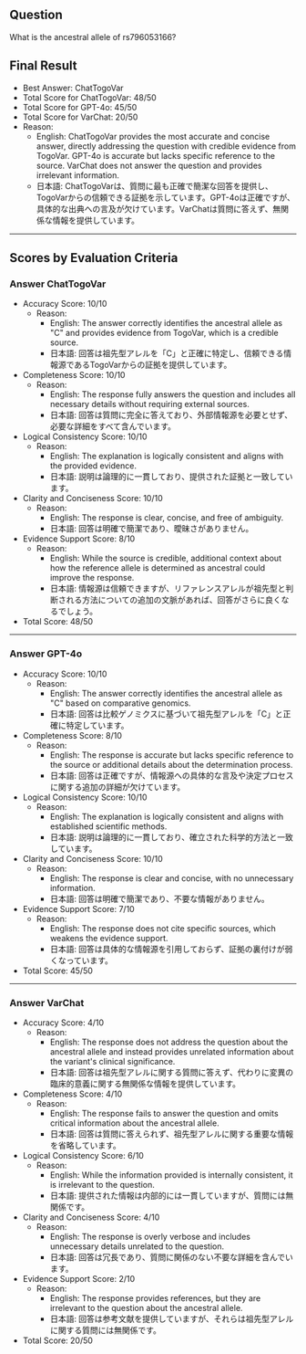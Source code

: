 ## Question

What is the ancestral allele of rs796053166?

## Final Result

- Best Answer: ChatTogoVar
- Total Score for ChatTogoVar: 48/50
- Total Score for GPT-4o: 45/50
- Total Score for VarChat: 20/50
- Reason:
  - English: ChatTogoVar provides the most accurate and concise answer, directly addressing the question with credible evidence from TogoVar. GPT-4o is accurate but lacks specific reference to the source. VarChat does not answer the question and provides irrelevant information.
  - 日本語: ChatTogoVarは、質問に最も正確で簡潔な回答を提供し、TogoVarからの信頼できる証拠を示しています。GPT-4oは正確ですが、具体的な出典への言及が欠けています。VarChatは質問に答えず、無関係な情報を提供しています。

---

## Scores by Evaluation Criteria

### Answer ChatTogoVar
- Accuracy Score: 10/10
  - Reason: 
    - English: The answer correctly identifies the ancestral allele as "C" and provides evidence from TogoVar, which is a credible source.
    - 日本語: 回答は祖先型アレルを「C」と正確に特定し、信頼できる情報源であるTogoVarからの証拠を提供しています。
- Completeness Score: 10/10
  - Reason: 
    - English: The response fully answers the question and includes all necessary details without requiring external sources.
    - 日本語: 回答は質問に完全に答えており、外部情報源を必要とせず、必要な詳細をすべて含んでいます。
- Logical Consistency Score: 10/10
  - Reason: 
    - English: The explanation is logically consistent and aligns with the provided evidence.
    - 日本語: 説明は論理的に一貫しており、提供された証拠と一致しています。
- Clarity and Conciseness Score: 10/10
  - Reason: 
    - English: The response is clear, concise, and free of ambiguity.
    - 日本語: 回答は明確で簡潔であり、曖昧さがありません。
- Evidence Support Score: 8/10
  - Reason: 
    - English: While the source is credible, additional context about how the reference allele is determined as ancestral could improve the response.
    - 日本語: 情報源は信頼できますが、リファレンスアレルが祖先型と判断される方法についての追加の文脈があれば、回答がさらに良くなるでしょう。
- Total Score: 48/50

---

### Answer GPT-4o
- Accuracy Score: 10/10
  - Reason: 
    - English: The answer correctly identifies the ancestral allele as "C" based on comparative genomics.
    - 日本語: 回答は比較ゲノミクスに基づいて祖先型アレルを「C」と正確に特定しています。
- Completeness Score: 8/10
  - Reason: 
    - English: The response is accurate but lacks specific reference to the source or additional details about the determination process.
    - 日本語: 回答は正確ですが、情報源への具体的な言及や決定プロセスに関する追加の詳細が欠けています。
- Logical Consistency Score: 10/10
  - Reason: 
    - English: The explanation is logically consistent and aligns with established scientific methods.
    - 日本語: 説明は論理的に一貫しており、確立された科学的方法と一致しています。
- Clarity and Conciseness Score: 10/10
  - Reason: 
    - English: The response is clear and concise, with no unnecessary information.
    - 日本語: 回答は明確で簡潔であり、不要な情報がありません。
- Evidence Support Score: 7/10
  - Reason: 
    - English: The response does not cite specific sources, which weakens the evidence support.
    - 日本語: 回答は具体的な情報源を引用しておらず、証拠の裏付けが弱くなっています。
- Total Score: 45/50

---

### Answer VarChat
- Accuracy Score: 4/10
  - Reason: 
    - English: The response does not address the question about the ancestral allele and instead provides unrelated information about the variant's clinical significance.
    - 日本語: 回答は祖先型アレルに関する質問に答えず、代わりに変異の臨床的意義に関する無関係な情報を提供しています。
- Completeness Score: 4/10
  - Reason: 
    - English: The response fails to answer the question and omits critical information about the ancestral allele.
    - 日本語: 回答は質問に答えられず、祖先型アレルに関する重要な情報を省略しています。
- Logical Consistency Score: 6/10
  - Reason: 
    - English: While the information provided is internally consistent, it is irrelevant to the question.
    - 日本語: 提供された情報は内部的には一貫していますが、質問には無関係です。
- Clarity and Conciseness Score: 4/10
  - Reason: 
    - English: The response is overly verbose and includes unnecessary details unrelated to the question.
    - 日本語: 回答は冗長であり、質問に関係のない不要な詳細を含んでいます。
- Evidence Support Score: 2/10
  - Reason: 
    - English: The response provides references, but they are irrelevant to the question about the ancestral allele.
    - 日本語: 回答は参考文献を提供していますが、それらは祖先型アレルに関する質問には無関係です。
- Total Score: 20/50